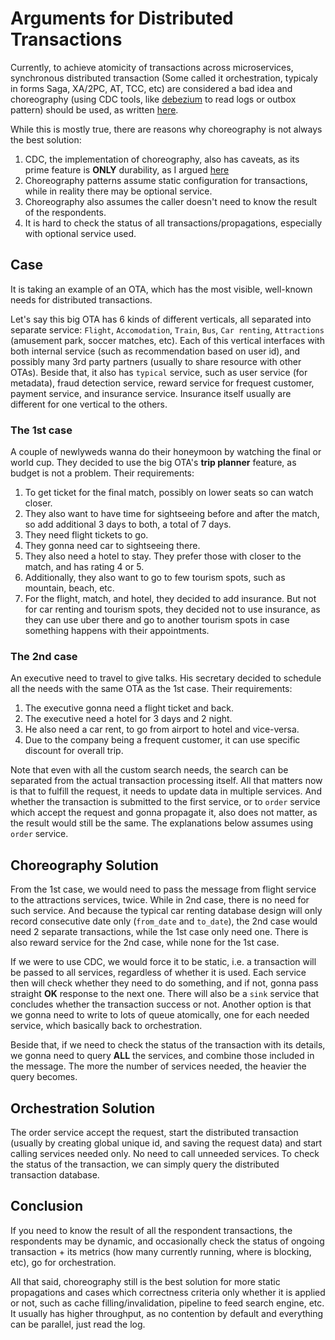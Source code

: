 # Arguments for Distributed Transactions

Currently, to achieve atomicity of transactions across microservices, synchronous distributed transaction (Some called it orchestration, typicaly in forms Saga, XA/2PC, AT, TCC, etc) are considered a bad idea and choreography (using CDC tools, like [debezium](https://debezium.io) to read logs or outbox pattern) should be used, as written [here](https://martin.kleppmann.com/2015/05/27/logs-for-data-infrastructure.html).

While this is mostly true, there are reasons why choreography is not always the best solution:

1. CDC, the implementation of choreography, also has caveats, as its prime feature is **ONLY** durability, as I argued [here](https://github.com/aarondwi/notes/blob/main/CDCCaveats/Caveats.md)
2. Choreography patterns assume static configuration for transactions, while in reality there may be optional service.
3. Choreography also assumes the caller doesn't need to know the result of the respondents.
4. It is hard to check the status of all transactions/propagations, especially with optional service used.

## Case

It is taking an example of an OTA, which has the most visible, well-known needs for distributed transactions.

Let's say this big OTA has 6 kinds of different verticals, all separated into separate service: `Flight`, `Accomodation`, `Train`, `Bus`, `Car renting`, `Attractions` (amusement park, soccer matches, etc).
Each of this vertical interfaces with both internal service (such as recommendation based on user id), and possibly many 3rd party partners (usually to share resource with other OTAs).
Beside that, it also has `typical` service, such as user service (for metadata), fraud detection service, reward service for frequest customer, payment service, and insurance service. Insurance itself usually are different for one vertical to the others.

### The 1st case

A couple of newlyweds wanna do their honeymoon by watching the final or world cup. They decided to use the big OTA's **trip planner** feature, as budget is not a problem. Their requirements:

1. To get ticket for the final match, possibly on lower seats so can watch closer.
2. They also want to have time for sightseeing before and after the match, so add additional 3 days to both, a total of 7 days.
3. They need flight tickets to go.
4. They gonna need car to sightseeing there.
5. They also need a hotel to stay. They prefer those with closer to the match, and has rating 4 or 5.
6. Additionally, they also want to go to few tourism spots, such as mountain, beach, etc.
7. For the flight, match, and hotel, they decided to add insurance. But not for car renting and tourism spots, they decided not to use insurance, as they can use uber there and go to another tourism spots in case something happens with their appointments.

### The 2nd case

An executive need to travel to give talks. His secretary decided to schedule all the needs with the same OTA as the 1st case. Their requirements:

1. The executive gonna need a flight ticket and back.
2. The executive need a hotel for 3 days and 2 night.
3. He also need a car rent, to go from airport to hotel and vice-versa.
4. Due to the company being a frequent customer, it can use specific discount for overall trip.

Note that even with all the custom search needs, the search can be separated from the actual transaction processing itself. All that matters now is that to fulfill the request, it needs to update data in multiple services. And whether the transaction is submitted to the first service, or to `order` service which accept the request and gonna propagate it, also does not matter, as the result would still be the same. The explanations below assumes using `order` service.

## Choreography Solution

From the 1st case, we would need to pass the message from flight service to the attractions services, twice. While in 2nd case, there is no need for such service. And because the typical car renting database design will only record consecutive date only (`from_date` and `to_date`), the 2nd case would need 2 separate transactions, while the 1st case only need one. There is also reward service for the 2nd case, while none for the 1st case.

If we were to use CDC, we would force it to be static, i.e. a transaction will be passed to all services, regardless of whether it is used. Each service then will check whether they need to do something, and if not, gonna pass straight **OK** response to the next one. There will also be a `sink` service that concludes whether the transaction success or not. Another option is that we gonna need to write to lots of queue atomically, one for each needed service, which basically back to orchestration.

Beside that, if we need to check the status of the transaction with its details, we gonna need to query **ALL** the services, and combine those included in the message. The more the number of services needed, the heavier the query becomes.

## Orchestration Solution

The order service accept the request, start the distributed transaction (usually by creating global unique id, and saving the request data) and start calling services needed only. No need to call unneeded services. To check the status of the transaction, we can simply query the distributed transaction database.

## Conclusion

If you need to know the result of all the respondent transactions, the respondents may be dynamic, and occasionally check the status of ongoing transaction + its metrics (how many currently running, where is blocking, etc), go for orchestration.

All that said, choreography still is the best solution for more static propagations and cases which correctness criteria only whether it is applied or not, such as cache filling/invalidation, pipeline to feed search engine, etc. It usually has higher throughput, as no contention by default and everything can be parallel, just read the log.
